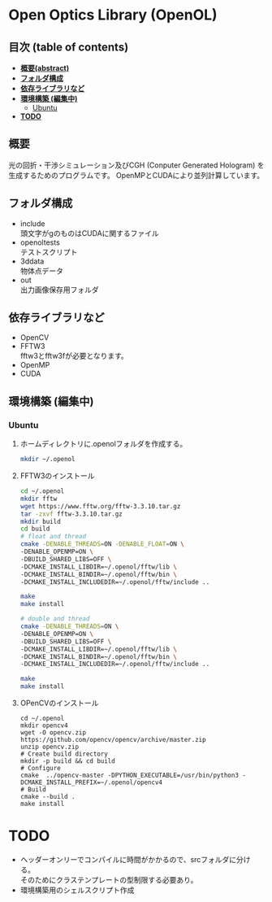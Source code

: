 # Open Optics Library (OpenOL)
## 目次 (table of contents)
* **[概要(abstract)](#概要)**
* **[フォルダ構成](#フォルダ構成)**
* **[依存ライブラリなど](#依存ライブラリなど)**
* **[環境構築 (編集中)](#環境構築-編集中)**  
	* [Ubuntu](#ubuntu)
* **[TODO](#todo)**

## 概要
光の回折・干渉シミュレーション及びCGH (Conputer Generated Hologram) を生成するためのプログラムです。
OpenMPとCUDAにより並列計算しています。

## フォルダ構成
- include    
  頭文字がgのものはCUDAに関するファイル
- openoltests  
  テストスクリプト  
- 3ddata  
  物体点データ
- out  
  出力画像保存用フォルダ

<a id="depend-library"></a>
## 依存ライブラリなど
- OpenCV
- FFTW3  
  fftw3とfftw3fが必要となります。
- OpenMP
- CUDA

<a id="enviroment"></a>
## 環境構築 (編集中)
### Ubuntu
1. ホームディレクトリに.openolフォルダを作成する。
	```sh
	mkdir ~/.openol
	```
2. FFTW3のインストール
	```sh
	cd ~/.openol
	mkdir fftw
	wget https://www.fftw.org/fftw-3.3.10.tar.gz
	tar -zxvf fftw-3.3.10.tar.gz
	mkdir build
	cd build
	# float and thread
	cmake -DENABLE_THREADS=ON -DENABLE_FLOAT=ON \
	-DENABLE_OPENMP=ON \
	-DBUILD_SHARED_LIBS=OFF \
	-DCMAKE_INSTALL_LIBDIR=~/.openol/fftw/lib \
	-DCMAKE_INSTALL_BINDIR=~/.openol/fftw/bin \
	-DCMAKE_INSTALL_INCLUDEDIR=~/.openol/fftw/include ..

	make 
	make install

	# double and thread
	cmake -DENABLE_THREADS=ON \
	-DENABLE_OPENMP=ON \
	-DBUILD_SHARED_LIBS=OFF \
	-DCMAKE_INSTALL_LIBDIR=~/.openol/fftw/lib \
	-DCMAKE_INSTALL_BINDIR=~/.openol/fftw/bin \
	-DCMAKE_INSTALL_INCLUDEDIR=~/.openol/fftw/include ..

	make 
	make install
	```
3. OPenCVのインストール
	```
	cd ~/.openol
	mkdir opencv4
	wget -O opencv.zip https://github.com/opencv/opencv/archive/master.zip
	unzip opencv.zip
	# Create build directory
	mkdir -p build && cd build
	# Configure
	cmake  ../opencv-master -DPYTHON_EXECUTABLE=/usr/bin/python3 -DCMAKE_INSTALL_PREFIX=~/.openol/opencv4
	# Build
	cmake --build .
	make install
	```

# TODO
- ヘッダーオンリーでコンパイルに時間がかかるので、srcフォルダに分ける。  
  そのためにクラステンプレートの型制限する必要あり。
- 環境構築用のシェルスクリプト作成
